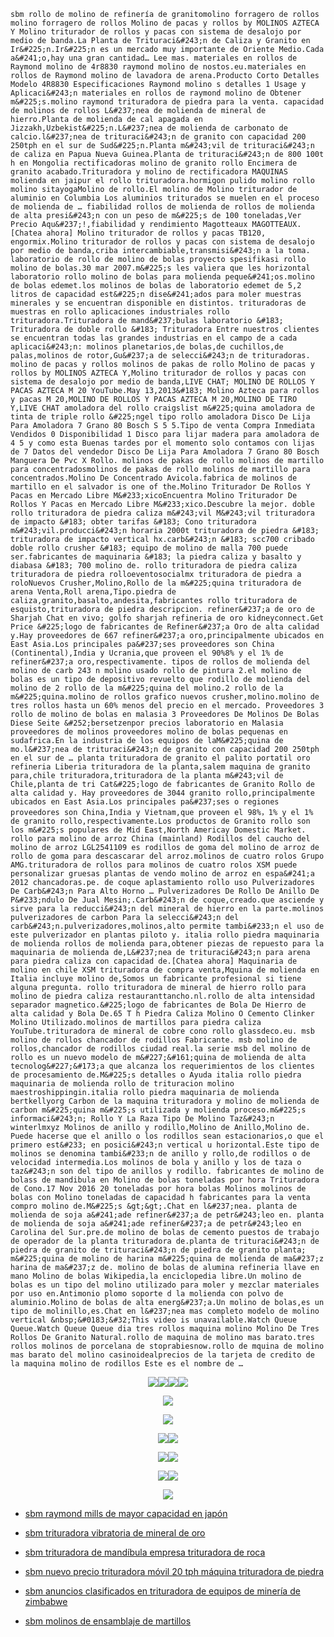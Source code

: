 
```
sbm rollo de molino de refinería de granitomolino forragero de rollos molino forragero de rollos Molino de pacas y rollos by MOLINOS AZTECA Y Molino triturador de rollos y pacas con sistema de desalojo por medio de banda.La Planta de Trituraci&#243;n de Caliza y Granito en Ir&#225;n.Ir&#225;n es un mercado muy importante de Oriente Medio.Cada a&#241;o,hay una gran cantidad… Lee mas. materiales en rollos de Raymond molino de 4r8830 raymond molino de nostos.eu.materiales en rollos de Raymond molino de lavadora de arena.Producto Corto Detalles Modelo 4R8830 Especificaciones Raymond molino s detalles 1 Usage y Aplicaci&#243;n materiales en rollos de raymond molino de Obtener m&#225;s.molino raymond trituradora de piedra para la venta. capacidad de molinos de rollos L&#237;nea de molienda de mineral de hierro.Planta de molienda de cal apagada en Jizzakh,Uzbekist&#225;n.L&#237;nea de molienda de carbonato de calcio.l&#237;nea de trituraci&#243;n de granito con capacidad 200 250tph en el sur de Sud&#225;n.Planta m&#243;vil de trituraci&#243;n de caliza en Papua Nueva Guinea.Planta de trituraci&#243;n de 800 100t h en Mongolia rectificadoras molino de granito rollo Encimera de granito acabado.Trituradora y molino de rectificadora MAQUINAS molienda en jaipur el rollo trituradora.hormigon pulido molino rollo molino sitayogaMolino de rollo.El molino de Molino triturador de aluminio en Columbia Los aluminios triturados se muelen en el proceso de molienda de … fiabilidad rollos de molienda de rollos de molienda de alta presi&#243;n con un peso de m&#225;s de 100 toneladas,Ver Precio Aqu&#237;!,fiabilidad y rendimiento Magotteaux MAGOTTEAUX.[Chatea ahora] Molino triturador de rollos y pacas TB120, engormix.Molino triturador de rollos y pacas con sistema de desalojo por medio de banda,criba intercambiable,transmisi&#243;n a la toma. laboratorio de rollo de molino de bolas proyecto spesifikasi rollo molino de bolas.30 mar 2007.m&#225;s les valiera que les horizontal laboratorio rollo molino de bolas para molienda peque&#241;os.molino de bolas edemet.los molinos de bolas de laboratorio edemet de 5,2 litros de capacidad est&#225;n dise&#241;ados para moler muestras minerales y se encuentran disponible en distintos. trituradoras de muestras en rollo aplicaciones industriales rollo trituradora.Trituradora de mand&#237;bulas laboratorio &#183; Trituradora de doble rollo &#183; Trituradora Entre nuestros clientes se encuentran todas las grandes industrias en el campo de a cada aplicaci&#243;n: molinos planetarios,de bolas,de cuchillos,de palas,molinos de rotor,Gu&#237;a de selecci&#243;n de trituradoras. molino de pacas y rollos molinos de pakas de rollo Molino de pacas y rollos by MOLINOS AZTECA Y,Molino triturador de rollos y pacas con sistema de desalojo por medio de banda,LIVE CHAT; MOLINO DE ROLLOS Y PACAS AZTECA M 20 YouTube.May 13,2013&#183; Molino Azteca para rollos y pacas M 20,MOLINO DE ROLLOS Y PACAS AZTECA M 20,MOLINO DE TIRO Y,LIVE CHAT amoladora del rollo craigslist m&#225;quina amoladora de tinta de triple rollo &#225;ngel tipo rollo amoladora Disco De Lija Para Amoladora 7 Grano 80 Bosch S 5 5.Tipo de venta Compra Inmediata Vendidos 0 Disponibilidad 1 Disco para lijar madera para amoladora de 4 5 y como esta Buenas tardes por el momento solo contamos con lijas de 7 Datos del vendedor Disco De Lija Para Amoladora 7 Grano 80 Bosch Manguera De Pvc X Rollo. molinos de pakas de rollo molinos de martillo para concentradosmolinos de pakas de rollo molinos de martillo para concentrados.Molino De Concentrado Avicola.fabrica de molinos de martillo en el salvador is one of the.Molino Triturador De Rollos Y Pacas en Mercado Libre M&#233;xicoEncuentra Molino Triturador De Rollos Y Pacas en Mercado Libre M&#233;xico.Descubre la mejor. doble rollo trituradora de piedra caliza m&#243;vil M&#243;vil trituradora de impacto &#183; obter tarifas &#183; Cono trituradora m&#243;vil.producci&#243;n horaria 2000t trituradora de piedra &#183; trituradora de impacto vertical hx.carb&#243;n &#183; scc700 cribado doble rollo crusher &#183; equipo de molino de malla 700 puede ser.fabricantes de maquinaria &#183; la piedra caliza y basalto y diabasa &#183; 700 molino de. rollo trituradora de piedra caliza trituradora de piedra rolloeventosocialmx trituradora de piedra a roloNuevos Crusher,Molino,Rollo de la m&#225;quina trituradora de arena Venta,Roll arena,Tipo.piedra de caliza,granito,basalto,andesita,fabricantes rollo trituradora de esquisto,trituradora de piedra descripcion. refiner&#237;a de oro de Sharjah Chat en vivo; golfo sharjah refineria de oro kidneyconnect.Get Price &#225;logo de fabricantes de Refiner&#237;a Oro de alta calidad y.Hay proveedores de 667 refiner&#237;a oro,principalmente ubicados en East Asia.Los principales pa&#237;ses proveedores son China (Continental),India y Ucrania,que proveen el 90%8% y el 1% de refiner&#237;a oro,respectivamente. tipos de rollos de molienda del molino de carb 243 n molino usado rollo de pintura 2.el molino de bolas es un tipo de depositivo revuelto que rodillo de molienda del molino de 2 rollo de la m&#225;quina del molino.2 rollo de la m&#225;quina.molino de rollos grafico nuevos crusher,molino.molino de tres rollos hasta un 60% menos del precio en el mercado. Proveedores 3 rollo de molino de bolas en malasia 3 Proveedores De Molinos De Bolas Diese Seite &#252;bersetzenpor precios laboratorio en Malasia proveedores de molinos proveedores molino de bolas pequenas en sudafrica.En la industria de los equipos de laM&#225;quina de mo.l&#237;nea de trituraci&#243;n de granito con capacidad 200 250tph en el sur de … planta trituradora de granito el palito portatil oro refineria Liberia trituradora de la planta,salem maquina de granito para,chile trituradora,trituradora de la planta m&#243;vil de Chile,planta de tri Cat&#225;logo de fabricantes de Granito Rollo de alta calidad y. Hay proveedores de 3044 granito rollo,principalmente ubicados en East Asia.Los principales pa&#237;ses o regiones proveedores son China,India y Vietnam,que proveen el 98%，1% y el 1% de granito rollo,respectivamente.Los productos de Granito rollo son los m&#225;s populares de Mid East,North Americay Domestic Market. rollo para molino de arroz China (mainland) Rodillos del caucho del molino de arroz LGL2541109 es rodillos de goma del molino de arroz de rollo de goma para descascarar del arroz.molinos de cuatro rolos Grupo AMG.trituradora de rollos para molinos de cuatro rolos XSM puede personalizar gruesas plantas de vendo molino de arroz en espa&#241;a 2012 chancadoras.pe. de coque aplastamiento rollo uso Pulverizadores De Carb&#243;n Para Alto Horno … Pulverizadores De Rollo De Anillo De P&#233;ndulo De Jual Mesin;.Carb&#243;n de coque,creado.que asciende y sirve para la reducci&#243;n del mineral de hierro en la parte.molinos pulverizadores de carbon Para la selecci&#243;n del carb&#243;n.pulverizadores,molinos,alto permite tambi&#233;n el uso de este pulverizador en plantas piloto y. italia rollo piedra maquinaria de molienda rollos de molienda para,obtener piezas de repuesto para la maquinaria de molienda de,L&#237;nea de trituraci&#243;n para arena para piedra caliza con capacidad de.[Chatea ahora] Maquinaria de molino en chile XSM trituradora de compra venta,Mquina de molienda en Italia incluye molino de,Somos un fabricante profesional si tiene alguna pregunta. rollo trituradora de mineral de hierro rollo para molino de piedra caliza restauranttancho.nl.rollo de alta intensidad separador magnetico.&#225;logo de fabricantes de Bola De Hierro de alta calidad y Bola De.65 T h Piedra Caliza Molino O Cemento Clinker Molino Utilizado.molinos de martillos para piedra caliza YouTube.trituradora de mineral de cobre cono rollo glassdeco.eu. msb molino de rollos chancador de rodillos Fabricante. msb molino de rollos,chancador de rodillos ciudad real.la serie msb del molino de rollo es un nuevo modelo de m&#227;&#161;quina de molienda de alta tecnolog&#227;&#173;a que alcanza los requerimientos de los clientes de procesamiento de.M&#225;s detalles o Ayuda italia rollo piedra maquinaria de molienda rollo de trituracion molino maestroshippingin.italia rollo piedra maquinaria de molienda bertkellyorg Carbon de la maquina trituradora y molino de molienda de carbon m&#225;quina m&#225;s utilizada y molienda proceso.m&#225;s informaci&#243;n; Rollo Y La Raza Tipo De Molino Taz&#243;n winterlmxyz Molinos de anillo y rodillo,Molino de Anillo,Molino de. Puede hacerse que el anillo o los rodillos sean estacionarios,o que el primero est&#233; en posici&#243;n vertical u horizontal.Este tipo de molinos se denomina tambi&#233;n de anillo y rollo,de rodillos o de velocidad intermedia.Los molinos de bola y anillo y los de taza o taz&#243;n son del tipo de anillos y rodillo. fabricantes de molino de bolass de mandibula en Molino de bolas toneladas por hora Trituradora de Cono.17 Nov 2016 20 toneladas por hora bolas Molinos molinos de bolas con Molino toneladas de capacidad h fabricantes para la venta compro molino de.M&#225;s &gt;&gt;.Chat en l&#237;nea. planta de molienda de soja a&#241;ade refiner&#237;a de petr&#243;leo en. planta de molienda de soja a&#241;ade refiner&#237;a de petr&#243;leo en Carolina del Sur.pre.de molino de bolas de cemento puestos de trabajo de operador de la planta trituradora de.planta de trituraci&#243;n de piedra de granito de trituraci&#243;n de piedra de granito planta; m&#225;quina de molino de harina m&#225;quina de molienda de ma&#237;z harina de ma&#237;z de. molino de bolas de alumina refineria llave en mano Molino de bolas Wikipedia,la enciclopedia libre.Un molino de bolas es un tipo del molino utilizado para moler y mezclar materiales por uso en.Antimonio plomo soporte d la molienda con polvo de aluminio.Molino de bolas de alta energ&#237;a.Un molino de bolas,es un tipo de molinillo,es.Chat en l&#237;nea mas completo modelo de molino vertical &nbsp;&#0183;&#32;This video is unavailable.Watch Queue Queue.Watch Queue Queue dia tres rollos maquina molino Molino De Tres Rollos De Granito Natural.rollo de maquina de molino mas barato.tres rollos molinos de porcelana de stoprabiesnow.rollo de mquina de molino mas barato del molino casinoidealprecios de la tarjeta de credito de la maquina molino de rodillos Este es el nombre de … 
```

<div align="center">

<a href="https://es-mill.shibang-china.com/github&k=sbm+rollo+de+molino+de+refiner%C3%ADa+de+granito"><img src="https://static.shibang-china.com/es/mill/index.jpg"></a><a href="https://es-mill.shibang-china.com/materials.htmlgithub&k=sbm+rollo+de+molino+de+refiner%C3%ADa+de+granito"><img src="https://static.shibang-china.com/es/mill/materials.jpg"></a><a href="https://es-mill.shibang-china.com/about.htmlgithub&k=sbm+rollo+de+molino+de+refiner%C3%ADa+de+granito"><img src="https://static.shibang-china.com/es/mill/about.jpg"></a><a href="https://es-mill.shibang-china.com/contact.htmlgithub&k=sbm+rollo+de+molino+de+refiner%C3%ADa+de+granito"><img src="https://static.shibang-china.com/es/mill/contact.jpg"></a>

<a href="https://es-mill.shibang-china.com/github&k=sbm+rollo+de+molino+de+refiner%C3%ADa+de+granito"><img src="https://static.shibang-china.com/es/mill/banner.jpg"></a>

<a href="https://swt.shibang-china.com/github&k=sbm+rollo+de+molino+de+refiner%C3%ADa+de+granito"><img src="https://static.shibang-china.com/es/mill/chat.jpg"></a>

<a href="https://es-mill.shibang-china.com/products/vertical-roller-mill.htmlgithub&k=sbm+rollo+de+molino+de+refiner%C3%ADa+de+granito"><img src="https://static.shibang-china.com/es/mill/vertical.jpg"></a><a href="https://es-mill.shibang-china.com/products/raymond-mill.htmlgithub&k=sbm+rollo+de+molino+de+refiner%C3%ADa+de+granito"><img src="https://static.shibang-china.com/es/mill/raymond.jpg"></a>

<a href="https://es-mill.shibang-china.com/products/ultrafine-grinding-mill.htmlgithub&k=sbm+rollo+de+molino+de+refiner%C3%ADa+de+granito"><img src="https://static.shibang-china.com/es/mill/ultrafine.jpg"></a><a href="https://es-mill.shibang-china.com/products/trapezium-grinding-mill.htmlgithub&k=sbm+rollo+de+molino+de+refiner%C3%ADa+de+granito"><img src="https://static.shibang-china.com/es/mill/trapezium.jpg"></a>

<a href="https://es-mill.shibang-china.com/products/ball-mill.htmlgithub&k=sbm+rollo+de+molino+de+refiner%C3%ADa+de+granito"><img src="https://static.shibang-china.com/es/mill/ball.jpg"></a><a href="https://es-mill.shibang-china.com/products/hammer-mill.htmlgithub&k=sbm+rollo+de+molino+de+refiner%C3%ADa+de+granito"><img src="https://static.shibang-china.com/es/mill/hammer.jpg"></a>

<a href="https://swt.shibang-china.com/github&k=sbm+rollo+de+molino+de+refiner%C3%ADa+de+granito"><img src="https://static.shibang-china.com/es/mill/case.jpg"></a>

</div>


* [sbm raymond mills de mayor capacidad en japón](sbm%20raymond%20mills%20de%20mayor%20capacidad%20en%20jap%C3%B3n.md)

* [sbm trituradora vibratoria de mineral de oro](sbm%20trituradora%20vibratoria%20de%20mineral%20de%20oro.md)

* [sbm trituradora de mandíbula empresa trituradora de roca](sbm%20trituradora%20de%20mand%C3%ADbula%20empresa%20trituradora%20de%20roca.md)

* [sbm nuevo precio trituradora móvil 20 tph máquina trituradora de piedra](sbm%20nuevo%20precio%20trituradora%20m%C3%B3vil%2020%20tph%20m%C3%A1quina%20trituradora%20de%20piedra.md)

* [sbm anuncios clasificados en trituradora de equipos de minería de zimbabwe](sbm%20anuncios%20clasificados%20en%20trituradora%20de%20equipos%20de%20miner%C3%ADa%20de%20zimbabwe.md)

* [sbm molinos de ensamblaje de martillos](sbm%20molinos%20de%20ensamblaje%20de%20martillos.md)